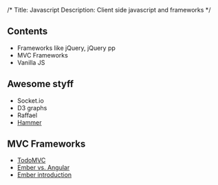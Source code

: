 /*
Title: Javascript
Description: Client side javascript and frameworks
*/


## Contents

* Frameworks like jQuery, jQuery pp
* MVC Frameworks
* Vanilla JS


## Awesome styff

* Socket.io
* D3 graphs
* Raffael
* [Hammer](http://eightmedia.github.io/hammer.js/)


## MVC Frameworks

* [TodoMVC](http://todomvc.com/)
* [Ember vs. Angular](http://eviltrout.com/2013/06/15/ember-vs-angular.html)
* [Ember introduction](http://dev.tutsplus.com/tutorials/getting-into-ember-part-4--net-31517)
